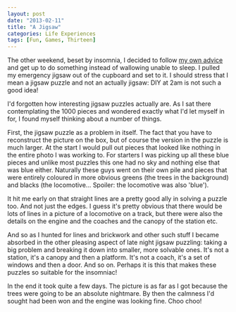 ```yaml
---
layout: post
date: "2013-02-11"
title: "A Jigsaw"
categories: Life Experiences
tags: [Fun, Games, Thirteen]
---
```


The other weekend, beset by insomnia, I decided to follow [my own advice](five-things-to-try-when-you-cant-sleep) and get up to do something instead of wallowing unable to sleep. I pulled my emergency jigsaw out of the cupboard and set to it. I should stress that I mean a jigsaw puzzle and not an actually jigsaw: DIY at 2am is not such a good idea!

I'd forgotten how interesting jigsaw puzzles actually are. As I sat there contemplating the 1000 pieces and wondered exactly what I'd let myself in for, I found myself thinking about a number of things.

First, the jigsaw puzzle as a problem in itself. The fact that you have to reconstruct the picture on the box, but of course the version in the puzzle is much larger. At the start I would pull out pieces that looked like nothing in the entire photo I was working to. For starters I was picking up all these blue pieces and unlike most puzzles this one had no sky and nothing else that was blue either. Naturally these guys went on their own pile and pieces that were entirely coloured in more obvious greens (the trees in the background) and blacks (the locomotive… Spoiler: the locomotive was also 'blue').

It hit me early on that straight lines are a pretty good ally in solving a puzzle too. And not just the edges. I guess it's pretty obvious that there would be lots of lines in a picture of a locomotive on a track, but there were also the details on the engine and the coaches and the canopy of the station etc.

And so as I hunted for lines and brickwork and other such stuff I became absorbed in the other pleasing aspect of late night jigsaw puzzling: taking a big problem and breaking it down into smaller, more solvable ones. It's not a station, it's a canopy and then a platform. It's not a coach, it's a set of windows and then a door. And so on. Perhaps it is this that makes these puzzles so suitable for the insomniac!

In the end it took quite a few days. The picture is as far as I got because the trees were going to be an absolute nightmare. By then the calmness I'd sought had been won and the engine was looking fine. Choo choo!